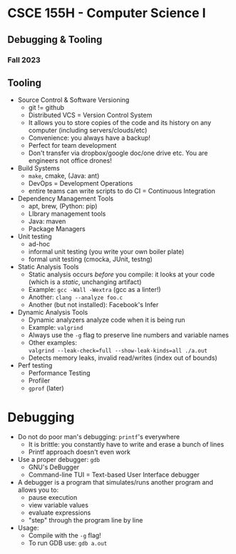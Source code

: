 
# CSCE 155H - Computer Science I
## Debugging & Tooling
### Fall 2023

## Tooling

* Source Control & Software Versioning
  * git != github
  * Distributed VCS = Version Control System
  * It allows you to store copies of the code and its history on any computer (including servers/clouds/etc)
  * Convenience: you always have a backup!
  * Perfect for team development
  * Don't transfer via dropbox/google doc/one drive etc.  You are engineers not office drones!
* Build Systems
  * `make`, cmake, (Java: ant)
  * DevOps = Development Operations
  * entire teams can write scripts to do CI = Continuous Integration
* Dependency Management Tools
  * apt, brew, (Python: pip)
  * LIbrary management tools
  * Java: maven
  * Package Managers
* Unit testing
  * ad-hoc
  * informal unit testing (you write your own boiler plate)
  * formal unit testing (cmocka, JUnit, testng)
* Static Analysis Tools
  * Static analysis occurs *before* you compile: it looks at your code (which is a *static*, unchanging artifact)
  * Example: `gcc -Wall -Wextra` (gcc as a linter!)
  * Another: `clang --analyze foo.c`
  * Another (but not installed): Facebook's Infer
* Dynamic Analysis Tools
  * Dynamic analyzers analyze code when it is being run
  * Example: `valgrind`
  * Always use the `-g` flag to preserve line numbers and variable names
  * Other examples:  
  `valgrind --leak-check=full --show-leak-kinds=all ./a.out`
  * Detects memory leaks, invalid read/writes (index out of bounds)
* Perf testing
    * Performance Testing
    * Profiler
    * `gprof` (later)

# Debugging

* Do not do poor man's debugging: `printf`'s everywhere
  * It is brittle: you constantly have to write and erase a bunch of lines
  * Printf approach doesn't even work
* Use a proper debugger: `gdb`
  * GNU's DeBugger
  * Command-line TUI = Text-based User Interface debugger
* A debugger is a program that simulates/runs another program and allows you to:
  * pause execution
  * view variable values
  * evaluate expressions
  * "step" through the program line by line
* Usage:
  * Compile with the `-g` flag!
  * To run GDB use: `gdb a.out`


```text








```
